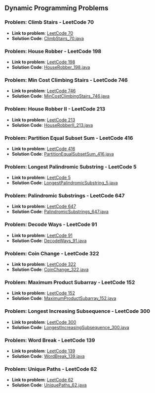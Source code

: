 ## Dynamic Programming Problems

### Problem: Climb Stairs - LeetCode 70

- **Link to problem**: [LeetCode 70](https://leetcode.com/problems/climbing-stairs/)
- **Solution Code**: [ClimbStairs_70.java](ClimbStairs_70.java)

### Problem: House Robber - LeetCode 198

- **Link to problem**: [LeetCode 198](https://leetcode.com/problems/house-robber/)
- **Solution Code**: [HouseRobber_198.java](HouseRobber_198.java)

### Problem: Min Cost Climbing Stairs - LeetCode 746

- **Link to problem**: [LeetCode 746](https://leetcode.com/problems/min-cost-climbing-stairs/)
- **Solution Code**: [MinCostClimbingStairs_746.java](MinCostClimbingStairs_746.java)

### Problem: House Robber II - LeetCode 213

- **Link to problem**: [LeetCode 213](https://leetcode.com/problems/house-robber-ii/)
- **Solution Code**: [HouseRobberII_213.java](HouseRobberII_213.java)

### Problem: Partition Equal Subset Sum - LeetCode 416

- **Link to problem**: [LeetCode 416](https://leetcode.com/problems/partition-equal-subset-sum/)
- **Solution Code**: [PartitionEqualSubsetSum_416.java](PartitionEqualSubsetSum_416.java)

### Problem: Longest Palindromic Substring - LeetCode 5

- **Link to problem**: [LeetCode 5](https://leetcode.com/problems/longest-palindromic-substring/)
- **Solution Code**: [LongestPalindromicSubstring_5.java](LongestPalindromicSubstring_5.java)

### Problem: Palindromic Substrings - LeetCode 647

- **Link to problem**: [LeetCode 647](https://leetcode.com/problems/palindromic-substrings/)
- **Solution Code**: [PalindromicSubstrings_647.java](PalindromicSubstrings_647.java)

### Problem: Decode Ways - LeetCode 91

- **Link to problem**: [LeetCode 91](https://leetcode.com/problems/decode-ways/)
- **Solution Code**: [DecodeWays_91.java](DecodeWays_91.java)

### Problem: Coin Change - LeetCode 322

- **Link to problem**: [LeetCode 322](https://leetcode.com/problems/coin-change/)
- **Solution Code**: [CoinChange_322.java](CoinChange_322.java)

### Problem: Maximum Product Subarray - LeetCode 152

- **Link to problem**: [LeetCode 152](https://leetcode.com/problems/maximum-product-subarray/)
- **Solution Code**: [MaximumProductSubarray_152.java](MaximumProductSubarray_152.java)

### Problem: Longest Increasing Subsequence - LeetCode 300

- **Link to problem**: [LeetCode 300](https://leetcode.com/problems/longest-increasing-subsequence/)
- **Solution Code**: [LongestIncreasingSubsequence_300.java](LongestIncreasingSubsequence_300.java)

### Problem: Word Break - LeetCode 139

- **Link to problem**: [LeetCode 139](https://leetcode.com/problems/word-break/)
- **Solution Code**: [WordBreak_139.java](WordBreak_139.java)

### Problem: Unique Paths - LeetCode 62

- **Link to problem**: [LeetCode 62](https://leetcode.com/problems/unique-paths/)
- **Solution Code**: [UniquePaths_62.java](UniquePaths_62.java)
